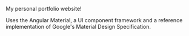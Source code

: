 My personal portfolio website!

Uses the Angular Material, a UI component framework and a reference implementation of Google's Material Design Specification.